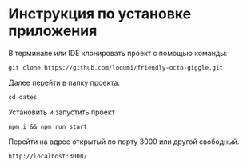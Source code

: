 # Инструкция по установке приложения 
В терминале или IDE клонировать проект с помощью команды:
```
git clone https://github.com/loqumi/friendly-octo-giggle.git
```
Далее перейти в папку проекта:
```
cd dates
```
Установить и запустить проект
```
npm i && npm run start
```
Перейти на адрес открытый по порту 3000 или другой свободный.
```
http://localhost:3000/
```